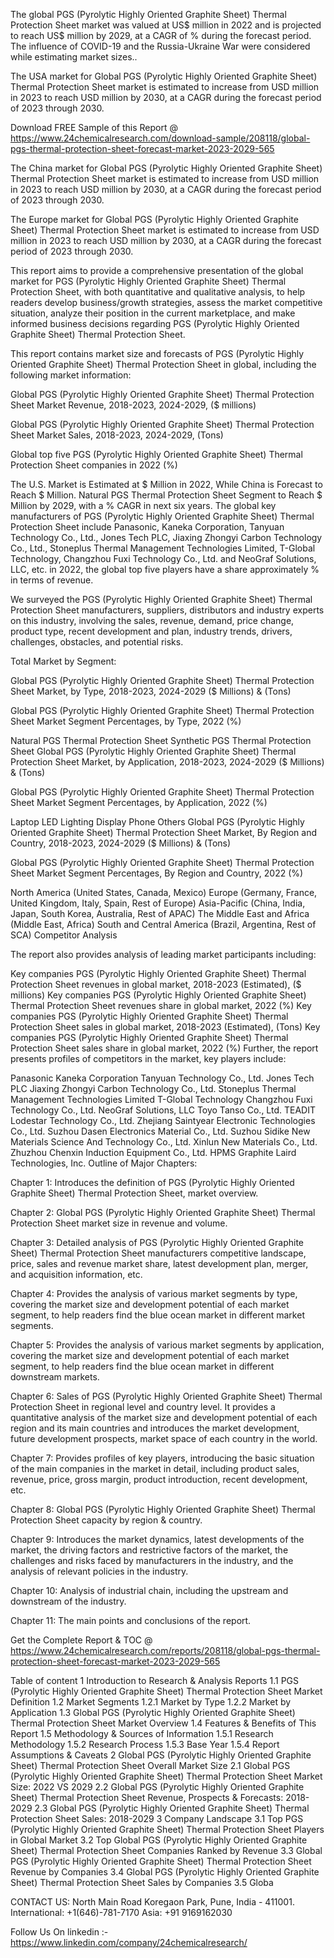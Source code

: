 The global PGS (Pyrolytic Highly Oriented Graphite Sheet) Thermal Protection Sheet market was valued at US$ million in 2022 and is projected to reach US$ million by 2029, at a CAGR of % during the forecast period. The influence of COVID-19 and the Russia-Ukraine War were considered while estimating market sizes..

The USA market for Global PGS (Pyrolytic Highly Oriented Graphite Sheet) Thermal Protection Sheet market is estimated to increase from USD million in 2023 to reach USD million by 2030, at a CAGR during the forecast period of 2023 through 2030.

Download FREE Sample of this Report @ https://www.24chemicalresearch.com/download-sample/208118/global-pgs-thermal-protection-sheet-forecast-market-2023-2029-565

The China market for Global PGS (Pyrolytic Highly Oriented Graphite Sheet) Thermal Protection Sheet market is estimated to increase from USD million in 2023 to reach USD million by 2030, at a CAGR during the forecast period of 2023 through 2030.

The Europe market for Global PGS (Pyrolytic Highly Oriented Graphite Sheet) Thermal Protection Sheet market is estimated to increase from USD million in 2023 to reach USD million by 2030, at a CAGR during the forecast period of 2023 through 2030.

This report aims to provide a comprehensive presentation of the global market for PGS (Pyrolytic Highly Oriented Graphite Sheet) Thermal Protection Sheet, with both quantitative and qualitative analysis, to help readers develop business/growth strategies, assess the market competitive situation, analyze their position in the current marketplace, and make informed business decisions regarding PGS (Pyrolytic Highly Oriented Graphite Sheet) Thermal Protection Sheet.

This report contains market size and forecasts of PGS (Pyrolytic Highly Oriented Graphite Sheet) Thermal Protection Sheet in global, including the following market information:

Global PGS (Pyrolytic Highly Oriented Graphite Sheet) Thermal Protection Sheet Market Revenue, 2018-2023, 2024-2029, ($ millions)

Global PGS (Pyrolytic Highly Oriented Graphite Sheet) Thermal Protection Sheet Market Sales, 2018-2023, 2024-2029, (Tons)

Global top five PGS (Pyrolytic Highly Oriented Graphite Sheet) Thermal Protection Sheet companies in 2022 (%)

The U.S. Market is Estimated at $ Million in 2022, While China is Forecast to Reach $ Million.
Natural PGS Thermal Protection Sheet Segment to Reach $ Million by 2029, with a % CAGR in next six years.
The global key manufacturers of PGS (Pyrolytic Highly Oriented Graphite Sheet) Thermal Protection Sheet include Panasonic, Kaneka Corporation, Tanyuan Technology Co., Ltd., Jones Tech PLC, Jiaxing Zhongyi Carbon Technology Co., Ltd., Stoneplus Thermal Management Technologies Limited, T-Global Technology, Changzhou Fuxi Technology Co., Ltd. and NeoGraf Solutions, LLC, etc. in 2022, the global top five players have a share approximately % in terms of revenue.

We surveyed the PGS (Pyrolytic Highly Oriented Graphite Sheet) Thermal Protection Sheet manufacturers, suppliers, distributors and industry experts on this industry, involving the sales, revenue, demand, price change, product type, recent development and plan, industry trends, drivers, challenges, obstacles, and potential risks.

Total Market by Segment:

Global PGS (Pyrolytic Highly Oriented Graphite Sheet) Thermal Protection Sheet Market, by Type, 2018-2023, 2024-2029 ($ Millions) & (Tons)

Global PGS (Pyrolytic Highly Oriented Graphite Sheet) Thermal Protection Sheet Market Segment Percentages, by Type, 2022 (%)

Natural PGS Thermal Protection Sheet
Synthetic PGS Thermal Protection Sheet
Global PGS (Pyrolytic Highly Oriented Graphite Sheet) Thermal Protection Sheet Market, by Application, 2018-2023, 2024-2029 ($ Millions) & (Tons)

Global PGS (Pyrolytic Highly Oriented Graphite Sheet) Thermal Protection Sheet Market Segment Percentages, by Application, 2022 (%)

Laptop
LED Lighting
Display
Phone
Others
Global PGS (Pyrolytic Highly Oriented Graphite Sheet) Thermal Protection Sheet Market, By Region and Country, 2018-2023, 2024-2029 ($ Millions) & (Tons)

Global PGS (Pyrolytic Highly Oriented Graphite Sheet) Thermal Protection Sheet Market Segment Percentages, By Region and Country, 2022 (%)

North America (United States, Canada, Mexico)
Europe (Germany, France, United Kingdom, Italy, Spain, Rest of Europe)
Asia-Pacific (China, India, Japan, South Korea, Australia, Rest of APAC)
The Middle East and Africa (Middle East, Africa)
South and Central America (Brazil, Argentina, Rest of SCA)
Competitor Analysis

The report also provides analysis of leading market participants including:

Key companies PGS (Pyrolytic Highly Oriented Graphite Sheet) Thermal Protection Sheet revenues in global market, 2018-2023 (Estimated), ($ millions)
Key companies PGS (Pyrolytic Highly Oriented Graphite Sheet) Thermal Protection Sheet revenues share in global market, 2022 (%)
Key companies PGS (Pyrolytic Highly Oriented Graphite Sheet) Thermal Protection Sheet sales in global market, 2018-2023 (Estimated), (Tons)
Key companies PGS (Pyrolytic Highly Oriented Graphite Sheet) Thermal Protection Sheet sales share in global market, 2022 (%)
Further, the report presents profiles of competitors in the market, key players include:

Panasonic
Kaneka Corporation
Tanyuan Technology Co., Ltd.
Jones Tech PLC
Jiaxing Zhongyi Carbon Technology Co., Ltd.
Stoneplus Thermal Management Technologies Limited
T-Global Technology
Changzhou Fuxi Technology Co., Ltd.
NeoGraf Solutions, LLC
Toyo Tanso Co., Ltd.
TEADIT
Lodestar Technology Co., Ltd.
Zhejiang Saintyear Electronic Technologies Co., Ltd.
Suzhou Dasen Electronics Material Co., Ltd.
Suzhou Sidike New Materials Science And Technology Co., Ltd.
Xinlun New Materials Co., Ltd.
Zhuzhou Chenxin Induction Equipment Co., Ltd.
HPMS Graphite
Laird Technologies, Inc.
Outline of Major Chapters:

Chapter 1: Introduces the definition of PGS (Pyrolytic Highly Oriented Graphite Sheet) Thermal Protection Sheet, market overview.

Chapter 2: Global PGS (Pyrolytic Highly Oriented Graphite Sheet) Thermal Protection Sheet market size in revenue and volume.

Chapter 3: Detailed analysis of PGS (Pyrolytic Highly Oriented Graphite Sheet) Thermal Protection Sheet manufacturers competitive landscape, price, sales and revenue market share, latest development plan, merger, and acquisition information, etc.

Chapter 4: Provides the analysis of various market segments by type, covering the market size and development potential of each market segment, to help readers find the blue ocean market in different market segments.

Chapter 5: Provides the analysis of various market segments by application, covering the market size and development potential of each market segment, to help readers find the blue ocean market in different downstream markets.

Chapter 6: Sales of PGS (Pyrolytic Highly Oriented Graphite Sheet) Thermal Protection Sheet in regional level and country level. It provides a quantitative analysis of the market size and development potential of each region and its main countries and introduces the market development, future development prospects, market space of each country in the world.

Chapter 7: Provides profiles of key players, introducing the basic situation of the main companies in the market in detail, including product sales, revenue, price, gross margin, product introduction, recent development, etc.

Chapter 8: Global PGS (Pyrolytic Highly Oriented Graphite Sheet) Thermal Protection Sheet capacity by region & country.

Chapter 9: Introduces the market dynamics, latest developments of the market, the driving factors and restrictive factors of the market, the challenges and risks faced by manufacturers in the industry, and the analysis of relevant policies in the industry.

Chapter 10: Analysis of industrial chain, including the upstream and downstream of the industry.

Chapter 11: The main points and conclusions of the report.

Get the Complete Report & TOC @ https://www.24chemicalresearch.com/reports/208118/global-pgs-thermal-protection-sheet-forecast-market-2023-2029-565

Table of content
1 Introduction to Research & Analysis Reports
1.1 PGS (Pyrolytic Highly Oriented Graphite Sheet) Thermal Protection Sheet Market Definition
1.2 Market Segments
1.2.1 Market by Type
1.2.2 Market by Application
1.3 Global PGS (Pyrolytic Highly Oriented Graphite Sheet) Thermal Protection Sheet Market Overview
1.4 Features & Benefits of This Report
1.5 Methodology & Sources of Information
1.5.1 Research Methodology
1.5.2 Research Process
1.5.3 Base Year
1.5.4 Report Assumptions & Caveats
2 Global PGS (Pyrolytic Highly Oriented Graphite Sheet) Thermal Protection Sheet Overall Market Size
2.1 Global PGS (Pyrolytic Highly Oriented Graphite Sheet) Thermal Protection Sheet Market Size: 2022 VS 2029
2.2 Global PGS (Pyrolytic Highly Oriented Graphite Sheet) Thermal Protection Sheet Revenue, Prospects & Forecasts: 2018-2029
2.3 Global PGS (Pyrolytic Highly Oriented Graphite Sheet) Thermal Protection Sheet Sales: 2018-2029
3 Company Landscape
3.1 Top PGS (Pyrolytic Highly Oriented Graphite Sheet) Thermal Protection Sheet Players in Global Market
3.2 Top Global PGS (Pyrolytic Highly Oriented Graphite Sheet) Thermal Protection Sheet Companies Ranked by Revenue
3.3 Global PGS (Pyrolytic Highly Oriented Graphite Sheet) Thermal Protection Sheet Revenue by Companies
3.4 Global PGS (Pyrolytic Highly Oriented Graphite Sheet) Thermal Protection Sheet Sales by Companies
3.5 Globa

CONTACT US:
North Main Road Koregaon Park, Pune, India - 411001.
International: +1(646)-781-7170
Asia: +91 9169162030

Follow Us On linkedin :- https://www.linkedin.com/company/24chemicalresearch/
